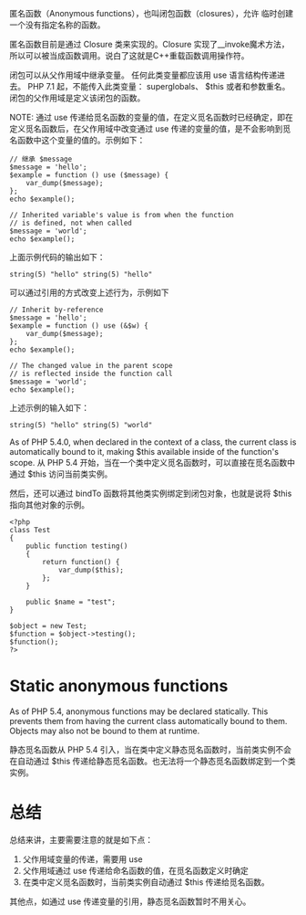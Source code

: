 匿名函数（Anonymous functions），也叫闭包函数（closures），允许 临时创建一个没有指定名称的函数。

匿名函数目前是通过 Closure 类来实现的。Closure 实现了__invoke魔术方法，所以可以被当成函数调用。说白了这就是C++重载函数调用操作符。

闭包可以从父作用域中继承变量。 任何此类变量都应该用 use 语言结构传递进去。 PHP 7.1 起，不能传入此类变量： superglobals、 $this 或者和参数重名。闭包的父作用域是定义该闭包的函数。

NOTE: 通过 use 传递给觅名函数的变量的值，在定义觅名函数时已经确定，即在定义觅名函数后，在父作用域中改变通过 use 传递的变量的值，是不会影响到觅名函数中这个变量的值的。示例如下：

    // 继承 $message
    $message = 'hello';
    $example = function () use ($message) {
        var_dump($message);
    };
    echo $example();

    // Inherited variable's value is from when the function
    // is defined, not when called
    $message = 'world';
    echo $example();

上面示例代码的输出如下：

    string(5) "hello" string(5) "hello"

可以通过引用的方式改变上述行为，示例如下

    // Inherit by-reference
    $message = 'hello';
    $example = function () use (&$w) {
        var_dump($message);
    };
    echo $example();

    // The changed value in the parent scope
    // is reflected inside the function call
    $message = 'world';
    echo $example(); 

上述示例的输入如下：

    string(5) "hello" string(5) "world"

As of PHP 5.4.0, when declared in the context of a class, the current class is automatically bound to it, making $this available inside of the function's scope.
从 PHP 5.4 开始，当在一个类中定义觅名函数时，可以直接在觅名函数中通过 $this 访问当前类实例。

然后，还可以通过 bindTo 函数将其他类实例绑定到闭包对象，也就是说将 $this 指向其他对象的示例。

    <?php
    class Test
    {
        public function testing()
        {
            return function() {
                var_dump($this);
            };
        }

        public $name = "test";
    }

    $object = new Test;
    $function = $object->testing();
    $function();
    ?>


# Static anonymous functions
As of PHP 5.4, anonymous functions may be declared statically. This prevents them from having the current class automatically bound to them. Objects may also not be bound to them at runtime.

静态觅名函数从 PHP 5.4 引入，当在类中定义静态觅名函数时，当前类实例不会在自动通过 $this 传递给静态觅名函数。也无法将一个静态觅名函数绑定到一个类实例。


# 总结
总结来讲，主要需要注意的就是如下点：

1. 父作用域变量的传递，需要用 use
2. 父作用域通过 use 传递给命名函数的值，在觅名函数定义时确定
3. 在类中定义觅名函数时，当前类实例自动通过 $this 传递给觅名函数。

其他点，如通过 use 传递变量的引用，静态觅名函数暂时不用关心。 

[1]: http://php.net/manual/zh/functions.anonymous.php "匿名函数"
[2]: https://www.php.net/manual/zh/closure.bindto.php "Closure::bindTo"